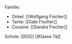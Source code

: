 Familie:
- Onkel: [[Wolfgang Fischer]]
- Tante: [[Gabi Fischer]]
- Cousine: [[Sandra Fischer]]

Schule: [[IGS]] [[Klasse 7a]]